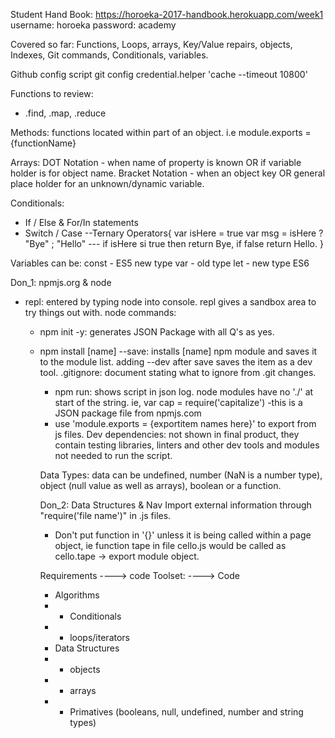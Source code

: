 Student Hand Book:
  https://horoeka-2017-handbook.herokuapp.com/week1
  username: horoeka
  password: academy

  Covered so far:
  Functions, Loops, arrays, Key/Value repairs, objects, Indexes, Git commands, Conditionals, variables.

Github config script
git config credential.helper 'cache --timeout 10800'

Functions to review:
- .find, .map, .reduce

Methods: functions located within part of an object. i.e module.exports = {functionName}

Arrays:
DOT Notation - when name of property is known OR if variable holder is for object name.
Bracket Notation - when an object key OR general place holder for an unknown/dynamic variable.

Conditionals:
- If / Else &  For/In statements
- Switch / Case
--Ternary Operators{
  var isHere = true
  var msg = isHere ? "Bye" ; "Hello"
  --- if isHere si true then return Bye, if false return Hello.
  }

Variables can be:
const - ES5 new type
var - old type
let - new type ES6

Don_1: npmjs.org & node
- repl: entered by typing node into console. repl gives a sandbox area to try things out with.
  node commands:
  - npm init -y: generates JSON Package with all Q's as yes.
  - npm install [name] --save: installs [name] npm module and saves it to the module list.
    adding --dev after save saves the item as a dev tool.
    .gitignore: document stating what to ignore from .git changes.
    - npm run: shows script in json log.
     node modules have no './' at start of the string. ie, var cap = require('capitalize') -this is a JSON package file from npmjs.com
     - use 'module.exports = {exportitem names here}' to export from js files.
    Dev dependencies: not shown in final product, they contain testing libraries, linters and other dev tools and modules not needed to run the script.

    Data Types:
    data can be undefined, number (NaN is a number type), object (null value as well as arrays), boolean or a function.


    Don_2: Data Structures & Nav
    Import external information through "require('file name')" in .js files.
    - Don't put function in '{}' unless it is being called within a page object, ie function tape in file cello.js would be called as cello.tape -> export module object.

    Requirements ----> code
    Toolset:      ----> Code
    - Algorithms
    - - Conditionals
    - - loops/iterators
    - Data Structures
    - - objects
    - - arrays
    - - Primatives (booleans, null, undefined, number and string types)
